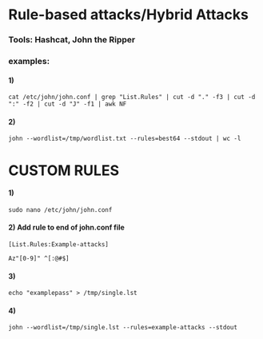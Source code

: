 # Rule-based attacks/Hybrid Attacks

### Tools: Hashcat, John the Ripper

### examples:

#### 1) 

    cat /etc/john/john.conf | grep "List.Rules" | cut -d "." -f3 | cut -d ":" -f2 | cut -d "J" -f1 | awk NF

#### 2) 

    john --wordlist=/tmp/wordlist.txt --rules=best64 --stdout | wc -l

# CUSTOM RULES

#### 1) 

    sudo nano /etc/john/john.conf

#### 2) Add rule to end of john.conf file

    [List.Rules:Example-attacks]

    Az"[0-9]" ^[:@#$]

#### 3) 

    echo "examplepass" > /tmp/single.lst

#### 4) 

    john --wordlist=/tmp/single.lst --rules=example-attacks --stdout
